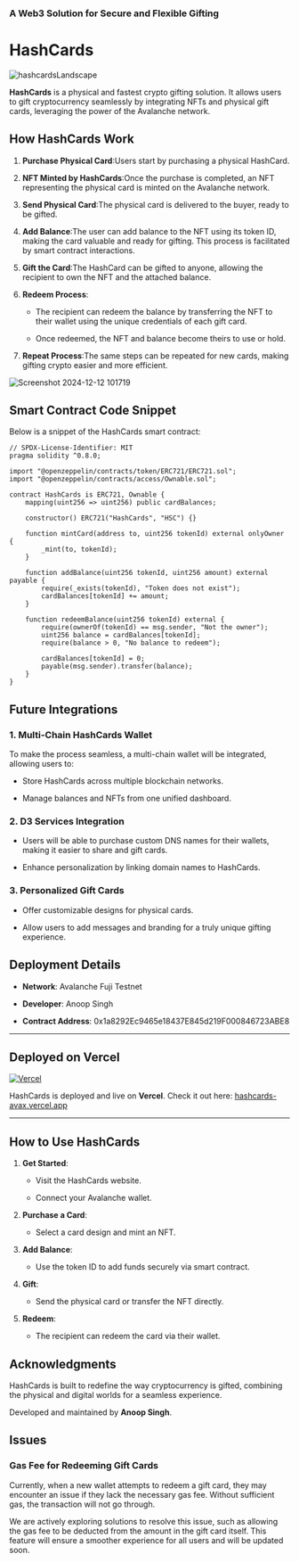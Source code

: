 ### A Web3 Solution for Secure and Flexible Gifting

HashCards
=========

![hashcardsLandscape](https://github.com/user-attachments/assets/f7367b28-785a-4e1a-97d8-21847727da07)


**HashCards** is a physical and fastest crypto gifting solution. It allows users to gift cryptocurrency seamlessly by integrating NFTs and physical gift cards, leveraging the power of the Avalanche network.

How HashCards Work
------------------

1.  **Purchase Physical Card**:Users start by purchasing a physical HashCard.
    
1.  **NFT Minted by HashCards**:Once the purchase is completed, an NFT representing the physical card is minted on the Avalanche network.
    
1.  **Send Physical Card**:The physical card is delivered to the buyer, ready to be gifted.
    
1.  **Add Balance**:The user can add balance to the NFT using its token ID, making the card valuable and ready for gifting. This process is facilitated by smart contract interactions.
    
1.  **Gift the Card**:The HashCard can be gifted to anyone, allowing the recipient to own the NFT and the attached balance.
    
1.  **Redeem Process**:
    
    *   The recipient can redeem the balance by transferring the NFT to their wallet using the unique credentials of each gift card.
        
    *   Once redeemed, the NFT and balance become theirs to use or hold.
        
1.  **Repeat Process**:The same steps can be repeated for new cards, making gifting crypto easier and more efficient.


![Screenshot 2024-12-12 101719](https://github.com/user-attachments/assets/965970eb-db8c-4dad-8adb-4e4b7c9fa8d5)

    

Smart Contract Code Snippet
---------------------------

Below is a snippet of the HashCards smart contract:


```solidity
// SPDX-License-Identifier: MIT
pragma solidity ^0.8.0;

import "@openzeppelin/contracts/token/ERC721/ERC721.sol";
import "@openzeppelin/contracts/access/Ownable.sol";

contract HashCards is ERC721, Ownable {
    mapping(uint256 => uint256) public cardBalances;

    constructor() ERC721("HashCards", "HSC") {}

    function mintCard(address to, uint256 tokenId) external onlyOwner {
        _mint(to, tokenId);
    }

    function addBalance(uint256 tokenId, uint256 amount) external payable {
        require(_exists(tokenId), "Token does not exist");
        cardBalances[tokenId] += amount;
    }

    function redeemBalance(uint256 tokenId) external {
        require(ownerOf(tokenId) == msg.sender, "Not the owner");
        uint256 balance = cardBalances[tokenId];
        require(balance > 0, "No balance to redeem");

        cardBalances[tokenId] = 0;
        payable(msg.sender).transfer(balance);
    }
} 
```

Future Integrations
-------------------

### 1\. Multi-Chain HashCards Wallet

To make the process seamless, a multi-chain wallet will be integrated, allowing users to:

*   Store HashCards across multiple blockchain networks.
    
*   Manage balances and NFTs from one unified dashboard.
    

### 2\. D3 Services Integration

*   Users will be able to purchase custom DNS names for their wallets, making it easier to share and gift cards.
    
*   Enhance personalization by linking domain names to HashCards.
    

### 3\. Personalized Gift Cards

*   Offer customizable designs for physical cards.
    
*   Allow users to add messages and branding for a truly unique gifting experience.
    

Deployment Details
------------------

*   **Network**: Avalanche Fuji Testnet
    
*   **Developer**: Anoop Singh

*   **Contract  Address**:  0x1a8292Ec9465e18437E845d219F000846723ABE8

---

## Deployed on Vercel

[![Vercel](https://assets.vercel.com/image/upload/v1662130559/front/vercel/dps.png)](https://hashcards-avax.vercel.app)

HashCards is deployed and live on **Vercel**. Check it out here: [hashcards-avax.vercel.app](https://hashcards-avax.vercel.app)

---

    

How to Use HashCards
--------------------

1.  **Get Started**:
    
    *   Visit the HashCards website.
        
    *   Connect your Avalanche wallet.
        
1.  **Purchase a Card**:
    
    *   Select a card design and mint an NFT.
        
1.  **Add Balance**:
    
    *   Use the token ID to add funds securely via smart contract.
        
1.  **Gift**:
    
    *   Send the physical card or transfer the NFT directly.
        
1.  **Redeem**:
    
    *   The recipient can redeem the card via their wallet.
        

Acknowledgments
---------------

HashCards is built to redefine the way cryptocurrency is gifted, combining the physical and digital worlds for a seamless experience.

Developed and maintained by **Anoop Singh**.

## Issues

### Gas Fee for Redeeming Gift Cards

Currently, when a new wallet attempts to redeem a gift card, they may encounter an issue if they lack the necessary gas fee. Without sufficient gas, the transaction will not go through.

We are actively exploring solutions to resolve this issue, such as allowing the gas fee to be deducted from the amount in the gift card itself. This feature will ensure a smoother experience for all users and will be updated soon.




